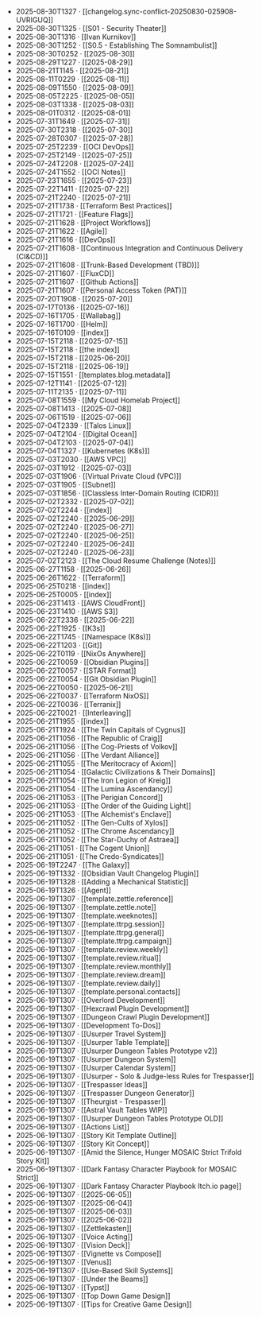 - 2025-08-30T1327 · [[changelog.sync-conflict-20250830-025908-UVRIGUQ]]
- 2025-08-30T1325 · [[S01 - Security Theater]]
- 2025-08-30T1316 · [[Ivan Kurnikov]]
- 2025-08-30T1252 · [[S0.5 - Establishing The Somnambulist]]
- 2025-08-30T0252 · [[2025-08-30]]
- 2025-08-29T1227 · [[2025-08-29]]
- 2025-08-21T1145 · [[2025-08-21]]
- 2025-08-11T0229 · [[2025-08-11]]
- 2025-08-09T1550 · [[2025-08-09]]
- 2025-08-05T2225 · [[2025-08-05]]
- 2025-08-03T1338 · [[2025-08-03]]
- 2025-08-01T0312 · [[2025-08-01]]
- 2025-07-31T1649 · [[2025-07-31]]
- 2025-07-30T2318 · [[2025-07-30]]
- 2025-07-28T0307 · [[2025-07-28]]
- 2025-07-25T2239 · [[OCI DevOps]]
- 2025-07-25T2149 · [[2025-07-25]]
- 2025-07-24T2208 · [[2025-07-24]]
- 2025-07-24T1552 · [[OCI Notes]]
- 2025-07-23T1655 · [[2025-07-23]]
- 2025-07-22T1411 · [[2025-07-22]]
- 2025-07-21T2240 · [[2025-07-21]]
- 2025-07-21T1738 · [[Terraform Best Practices]]
- 2025-07-21T1721 · [[Feature Flags]]
- 2025-07-21T1628 · [[Project Workflows]]
- 2025-07-21T1622 · [[Agile]]
- 2025-07-21T1616 · [[DevOps]]
- 2025-07-21T1608 · [[Continuous Integration and Continuous Delivery (CI&CD)]]
- 2025-07-21T1608 · [[Trunk-Based Development (TBD)]]
- 2025-07-21T1607 · [[FluxCD]]
- 2025-07-21T1607 · [[Github Actions]]
- 2025-07-21T1607 · [[Personal Access Token (PAT)]]
- 2025-07-20T1908 · [[2025-07-20]]
- 2025-07-17T0136 · [[2025-07-16]]
- 2025-07-16T1705 · [[Wallabag]]
- 2025-07-16T1700 · [[Helm]]
- 2025-07-16T0109 · [[index]]
- 2025-07-15T2118 · [[2025-07-15]]
- 2025-07-15T2118 · [[the index]]
- 2025-07-15T2118 · [[2025-06-20]]
- 2025-07-15T2118 · [[2025-06-19]]
- 2025-07-15T1551 · [[templates.blog.metadata]]
- 2025-07-12T1141 · [[2025-07-12]]
- 2025-07-11T2135 · [[2025-07-11]]
- 2025-07-08T1559 · [[My Cloud Homelab Project]]
- 2025-07-08T1413 · [[2025-07-08]]
- 2025-07-06T1519 · [[2025-07-06]]
- 2025-07-04T2339 · [[Talos Linux]]
- 2025-07-04T2104 · [[Digital Ocean]]
- 2025-07-04T2103 · [[2025-07-04]]
- 2025-07-04T1327 · [[Kubernetes (K8s)]]
- 2025-07-03T2030 · [[AWS VPC]]
- 2025-07-03T1912 · [[2025-07-03]]
- 2025-07-03T1906 · [[Virtual Private Cloud (VPC)]]
- 2025-07-03T1905 · [[Subnet]]
- 2025-07-03T1856 · [[Classless Inter-Domain Routing (CIDR)]]
- 2025-07-02T2332 · [[2025-07-02]]
- 2025-07-02T2244 · [[index]]
- 2025-07-02T2240 · [[2025-06-29]]
- 2025-07-02T2240 · [[2025-06-27]]
- 2025-07-02T2240 · [[2025-06-25]]
- 2025-07-02T2240 · [[2025-06-24]]
- 2025-07-02T2240 · [[2025-06-23]]
- 2025-07-02T2123 · [[The Cloud Resume Challenge (Notes)]]
- 2025-06-27T1158 · [[2025-06-26]]
- 2025-06-26T1622 · [[Terraform]]
- 2025-06-25T0218 · [[index]]
- 2025-06-25T0005 · [[index]]
- 2025-06-23T1413 · [[AWS CloudFront]]
- 2025-06-23T1410 · [[AWS S3]]
- 2025-06-22T2336 · [[2025-06-22]]
- 2025-06-22T1925 · [[K3s]]
- 2025-06-22T1745 · [[Namespace (K8s)]]
- 2025-06-22T1203 · [[Git]]
- 2025-06-22T0119 · [[NixOs Anywhere]]
- 2025-06-22T0059 · [[Obsidian Plugins]]
- 2025-06-22T0057 · [[STAR Format]]
- 2025-06-22T0054 · [[Git Obsidian Plugin]]
- 2025-06-22T0050 · [[2025-06-21]]
- 2025-06-22T0037 · [[Terraform NixOS]]
- 2025-06-22T0036 · [[Terranix]]
- 2025-06-22T0021 · [[Interleaving]]
- 2025-06-21T1955 · [[index]]
- 2025-06-21T1924 · [[The Twin Capitals of Cygnus]]
- 2025-06-21T1056 · [[The Republic of Craig]]
- 2025-06-21T1056 · [[The Cog-Priests of Volkov]]
- 2025-06-21T1056 · [[The Verdant Alliance]]
- 2025-06-21T1055 · [[The Meritocracy of Axiom]]
- 2025-06-21T1054 · [[Galactic Civilizations & Their Domains]]
- 2025-06-21T1054 · [[The Iron Legion of Kreig]]
- 2025-06-21T1054 · [[The Lumina Ascendancy]]
- 2025-06-21T1053 · [[The Perigian Concord]]
- 2025-06-21T1053 · [[The Order of the Guiding Light]]
- 2025-06-21T1053 · [[The Alchemist's Enclave]]
- 2025-06-21T1052 · [[The Gen-Cults of Xylos]]
- 2025-06-21T1052 · [[The Chrome Ascendancy]]
- 2025-06-21T1052 · [[The Star-Duchy of Astraea]]
- 2025-06-21T1051 · [[The Cogent Union]]
- 2025-06-21T1051 · [[The Credo-Syndicates]]
- 2025-06-19T2247 · [[The Galaxy]]
- 2025-06-19T1332 · [[Obsidian Vault Changelog Plugin]]
- 2025-06-19T1328 · [[Adding a Mechanical Statistic]]
- 2025-06-19T1326 · [[Agent]]
- 2025-06-19T1307 · [[template.zettle.reference]]
- 2025-06-19T1307 · [[template.zettle.note]]
- 2025-06-19T1307 · [[template.weeknotes]]
- 2025-06-19T1307 · [[template.ttrpg.session]]
- 2025-06-19T1307 · [[template.ttrpg.general]]
- 2025-06-19T1307 · [[template.ttrpg.campaign]]
- 2025-06-19T1307 · [[template.review.weekly]]
- 2025-06-19T1307 · [[template.review.ritual]]
- 2025-06-19T1307 · [[template.review.monthly]]
- 2025-06-19T1307 · [[template.review.dream]]
- 2025-06-19T1307 · [[template.review.daily]]
- 2025-06-19T1307 · [[template.personal.contacts]]
- 2025-06-19T1307 · [[Overlord Development]]
- 2025-06-19T1307 · [[Hexcrawl Plugin Development]]
- 2025-06-19T1307 · [[Dungeon Crawl Plugin Development]]
- 2025-06-19T1307 · [[Development To-Dos]]
- 2025-06-19T1307 · [[Usurper Travel System]]
- 2025-06-19T1307 · [[Usurper Table Template]]
- 2025-06-19T1307 · [[Usurper Dungeon Tables Prototype v2]]
- 2025-06-19T1307 · [[Usurper Dungeon System]]
- 2025-06-19T1307 · [[Usurper Calendar System]]
- 2025-06-19T1307 · [[Usurper - Solo & Judge-less Rules for Trespasser]]
- 2025-06-19T1307 · [[Trespasser Ideas]]
- 2025-06-19T1307 · [[Trespasser Dungeon Generator]]
- 2025-06-19T1307 · [[Theurgist - Trespasser]]
- 2025-06-19T1307 · [[Astral Vault Tables WIP]]
- 2025-06-19T1307 · [[Usurper Dungeon Tables Prototype OLD]]
- 2025-06-19T1307 · [[Actions List]]
- 2025-06-19T1307 · [[Story Kit Template Outline]]
- 2025-06-19T1307 · [[Story Kit Concept]]
- 2025-06-19T1307 · [[Amid the Silence, Hunger MOSAIC Strict Trifold Story Kit]]
- 2025-06-19T1307 · [[Dark Fantasy Character Playbook for MOSAIC Strict]]
- 2025-06-19T1307 · [[Dark Fantasy Character Playbook Itch.io page]]
- 2025-06-19T1307 · [[2025-06-05]]
- 2025-06-19T1307 · [[2025-06-04]]
- 2025-06-19T1307 · [[2025-06-03]]
- 2025-06-19T1307 · [[2025-06-02]]
- 2025-06-19T1307 · [[Zettlekasten]]
- 2025-06-19T1307 · [[Voice Acting]]
- 2025-06-19T1307 · [[Vision Deck]]
- 2025-06-19T1307 · [[Vignette vs Compose]]
- 2025-06-19T1307 · [[Venus]]
- 2025-06-19T1307 · [[Use-Based Skill Systems]]
- 2025-06-19T1307 · [[Under the Beams]]
- 2025-06-19T1307 · [[Typst]]
- 2025-06-19T1307 · [[Top Down Game Design]]
- 2025-06-19T1307 · [[Tips for Creative Game Design]]

